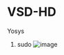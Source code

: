 # VSD-HD
Yosys
  1) sudo
  ![image](https://github.com/saivardhan3333/VSD-HD/assets/60193705/790fb4a7-f75d-4d1e-9c2b-63203e76392e)
